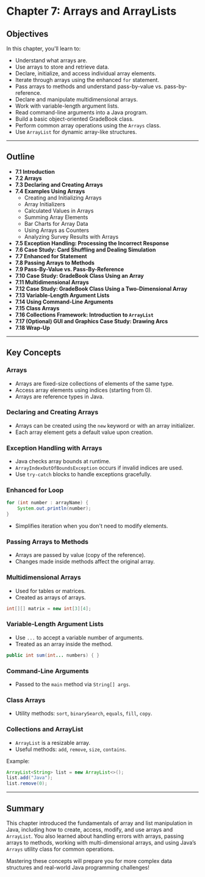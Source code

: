 # Chapter 7: Arrays and ArrayLists

## Objectives
In this chapter, you'll learn to:
- Understand what arrays are.
- Use arrays to store and retrieve data.
- Declare, initialize, and access individual array elements.
- Iterate through arrays using the enhanced `for` statement.
- Pass arrays to methods and understand pass-by-value vs. pass-by-reference.
- Declare and manipulate multidimensional arrays.
- Work with variable-length argument lists.
- Read command-line arguments into a Java program.
- Build a basic object-oriented GradeBook class.
- Perform common array operations using the `Arrays` class.
- Use `ArrayList` for dynamic array-like structures.

---

## Outline
- **7.1 Introduction**
- **7.2 Arrays**
- **7.3 Declaring and Creating Arrays**
- **7.4 Examples Using Arrays**
    - Creating and Initializing Arrays
    - Array Initializers
    - Calculated Values in Arrays
    - Summing Array Elements
    - Bar Charts for Array Data
    - Using Arrays as Counters
    - Analyzing Survey Results with Arrays
- **7.5 Exception Handling: Processing the Incorrect Response**
- **7.6 Case Study: Card Shuffling and Dealing Simulation**
- **7.7 Enhanced for Statement**
- **7.8 Passing Arrays to Methods**
- **7.9 Pass-By-Value vs. Pass-By-Reference**
- **7.10 Case Study: GradeBook Class Using an Array**
- **7.11 Multidimensional Arrays**
- **7.12 Case Study: GradeBook Class Using a Two-Dimensional Array**
- **7.13 Variable-Length Argument Lists**
- **7.14 Using Command-Line Arguments**
- **7.15 Class Arrays**
- **7.16 Collections Framework: Introduction to `ArrayList`**
- **7.17 (Optional) GUI and Graphics Case Study: Drawing Arcs**
- **7.18 Wrap-Up**

---

## Key Concepts

### Arrays
- Arrays are fixed-size collections of elements of the same type.
- Access array elements using indices (starting from 0).
- Arrays are reference types in Java.

### Declaring and Creating Arrays
- Arrays can be created using the `new` keyword or with an array initializer.
- Each array element gets a default value upon creation.

### Exception Handling with Arrays
- Java checks array bounds at runtime.
- `ArrayIndexOutOfBoundsException` occurs if invalid indices are used.
- Use `try-catch` blocks to handle exceptions gracefully.

### Enhanced for Loop
```java
for (int number : arrayName) {
    System.out.println(number);
}
```
- Simplifies iteration when you don't need to modify elements.

### Passing Arrays to Methods
- Arrays are passed by value (copy of the reference).
- Changes made inside methods affect the original array.

### Multidimensional Arrays
- Used for tables or matrices.
- Created as arrays of arrays.

```java
int[][] matrix = new int[3][4];
```

### Variable-Length Argument Lists
- Use `...` to accept a variable number of arguments.
- Treated as an array inside the method.

```java
public int sum(int... numbers) { }
```

### Command-Line Arguments
- Passed to the `main` method via `String[] args`.

### Class Arrays
- Utility methods: `sort`, `binarySearch`, `equals`, `fill`, `copy`.

### Collections and ArrayList
- `ArrayList` is a resizable array.
- Useful methods: `add`, `remove`, `size`, `contains`.

Example:
```java
ArrayList<String> list = new ArrayList<>();
list.add("Java");
list.remove(0);
```

---

## Summary
This chapter introduced the fundamentals of array and list manipulation in Java, including how to create, access, modify, and use arrays and `ArrayList`. You also learned about handling errors with arrays, passing arrays to methods, working with multi-dimensional arrays, and using Java’s `Arrays` utility class for common operations.

Mastering these concepts will prepare you for more complex data structures and real-world Java programming challenges!

